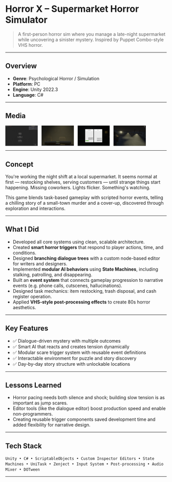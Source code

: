 ﻿# Horror X – Supermarket Horror Simulator

> A first-person horror sim where you manage a late-night supermarket while uncovering a sinister mystery. Inspired by Puppet Combo-style VHS horror.

---

## Overview

- **Genre**: Psychological Horror / Simulation
- **Platform**: PC
- **Engine**: Unity 2022.3
- **Language**: C#

---

## Media

<div style="display: flex; gap: 12px; flex-wrap: wrap; justify-content: flex-start;">
  <img src="_media/horror/horror-0.png" style="width: 20%;" alt="Gameplay Screenshot">
  <img src="_media/horror/horror-1.png" style="width: 20%;" alt="Gameplay Screenshot">
  <img src="_media/horror/horror-2.png" style="width: 20%;" alt="Gameplay Screenshot">
  <img src="_media/horror/horror-3.png" style="width: 20%;" alt="Gameplay Screenshot">
</div>

---

## Concept

You're working the night shift at a local supermarket. It seems normal at first — restocking shelves, serving customers — until strange things start happening. Missing coworkers. Lights flicker. Something's watching.

This game blends task-based gameplay with scripted horror events, telling a chilling story of a small-town murder and a cover-up, discovered through exploration and interactions.

---

## What I Did

- Developed all core systems using clean, scalable architecture.
- Created **smart horror triggers** that respond to player actions, time, and conditions.
- Designed **branching dialogue trees** with a custom node-based editor for writers and designers.
- Implemented **modular AI behaviors** using **State Machines**, including stalking, patrolling, and disappearing.
- Built an **event system** that connects gameplay progression to narrative events (e.g. phone calls, cutscenes, hallucinations).
- Designed task mechanics: item restocking, trash disposal, and cash register operation.
- Applied **VHS-style post-processing effects** to create 80s horror aesthetics.

---

## Key Features

- ✅ Dialogue-driven mystery with multiple outcomes
- ✅ Smart AI that reacts and creates tension dynamically
- ✅ Modular scare trigger system with reusable event definitions
- ✅ Interactable environment for puzzle and story discovery
- ✅ Day-by-day story structure with unlockable locations

---

## Lessons Learned

- Horror pacing needs both silence and shock; building slow tension is as important as jump scares.
- Editor tools (like the dialogue editor) boost production speed and enable non-programmers.
- Creating reusable trigger components saved development time and added flexibility for narrative design.

---


## Tech Stack

`Unity • C# • ScriptableObjects • Custom Inspector Editors • State Machines • UniTask • Zenject • Input System • Post-processing • Audio Mixer • DOTween`

---
